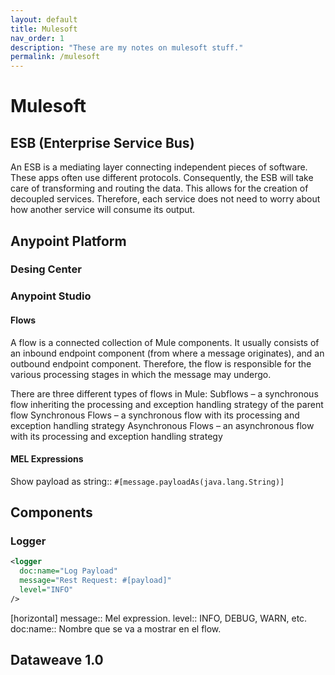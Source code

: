 ```yaml
---
layout: default
title: Mulesoft
nav_order: 1
description: "These are my notes on mulesoft stuff."
permalink: /mulesoft
---
```


# Mulesoft

## ESB (Enterprise Service Bus)
An ESB is a mediating layer connecting independent pieces of software. These apps often use different protocols. Consequently, the ESB will take care of transforming and routing the data. This allows for the creation of decoupled services. Therefore, each service does not need to worry about how another service will consume its output.

## Anypoint Platform

### Desing Center

### Anypoint Studio

#### Flows
A flow is a connected collection of Mule components.
It usually consists of an inbound endpoint component (from where a message originates), and an outbound endpoint component. Therefore, the flow is responsible for the various processing stages in which the message may undergo.

There are three different types of flows in Mule:
    Subflows – a synchronous flow inheriting the processing and exception handling strategy of the parent flow
    Synchronous Flows – a synchronous flow with its processing and exception handling strategy
    Asynchronous Flows – an asynchronous flow with its processing and exception handling strategy

#### MEL Expressions
Show payload as string:: `#[message.payloadAs(java.lang.String)]`

## Components
### Logger
```xml
<logger 
  doc:name="Log Payload"
  message="Rest Request: #[payload]" 
  level="INFO"
/>
```
[horizontal]
message:: Mel expression.
level:: INFO, DEBUG, WARN, etc.
doc:name:: Nombre que se va a mostrar en el flow.

## Dataweave 1.0
